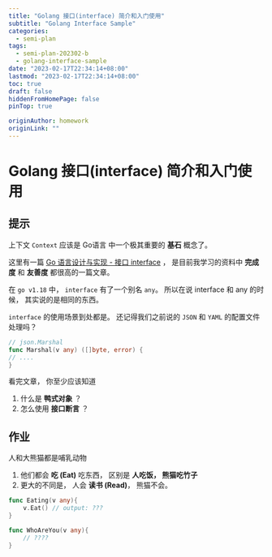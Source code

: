```yaml
---
title: "Golang 接口(interface) 简介和入门使用"
subtitle: "Golang Interface Sample"
categories:
  - semi-plan 
tags:
  - semi-plan-202302-b
  - golang-interface-sample
date: "2023-02-17T22:34:14+08:00"
lastmod: "2023-02-17T22:34:14+08:00"
toc: true
draft: false
hiddenFromHomePage: false
pinTop: true

originAuthor: homework
originLink: ""
---
```




# Golang 接口(interface) 简介和入门使用

## 提示

上下文 `Context` 应该是 Go语言 中一个极其重要的 **基石** 概念了。

这里有一篇 [Go 语言设计与实现 - 接口 interface](https://draveness.me/golang/docs/part2-foundation/ch04-basic/golang-interface/) ， 是目前我学习的资料中 **完成度** 和 **友善度** 都很高的一篇文章。

在 `go v1.18` 中， `interface` 有了一个别名 `any`。 所以在说 interface 和 any 的时候， 其实说的是相同的东西。

`interface` 的使用场景到处都是。 还记得我们之前说的 `JSON` 和 `YAML` 的配置文件处理吗？ 

```go
// json.Marshal
func Marshal(v any) ([]byte, error) {
// ....
}
```

看完文章， 你至少应该知道

1. 什么是 **鸭式对象** ？
2. 怎么使用 **接口断言** ？

## 作业

人和大熊猫都是哺乳动物

1. 他们都会 **吃 (Eat)** 吃东西， 区别是 **人吃饭， 熊猫吃竹子**
2. 更大的不同是， 人会 **读书 (Read)**， 熊猫不会。

```go
func Eating(v any){
    v.Eat() // output: ???
}

func WhoAreYou(v any){
    // ???? 
}
```


